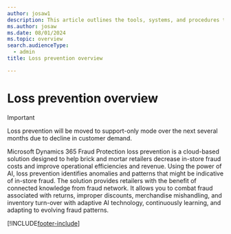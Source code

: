 ```yaml
---
author: josaw1
description: This article outlines the tools, systems, and procedures that can help prevent fraud in brick-and-mortar stores.
ms.author: josaw
ms.date: 08/01/2024
ms.topic: overview
search.audienceType:
  - admin
title: Loss prevention overview

---
```


# Loss prevention overview

> [!IMPORTANT]
> Loss prevention will be moved to support-only mode over the next several months due to decline in customer demand.

Microsoft Dynamics 365 Fraud Protection loss prevention is a cloud-based solution designed to help brick and mortar retailers decrease in-store fraud costs and improve operational efficiencies and revenue. Using the power of AI, loss prevention identifies anomalies and patterns that might be indicative of in-store fraud. The solution provides retailers with the benefit of connected knowledge from fraud network. It allows you to combat fraud associated with returns, improper discounts, merchandise mishandling, and inventory turn-over with adaptive AI technology, continuously learning, and adapting to evolving fraud patterns.


[!INCLUDE[footer-include](includes/footer-banner.md)]
